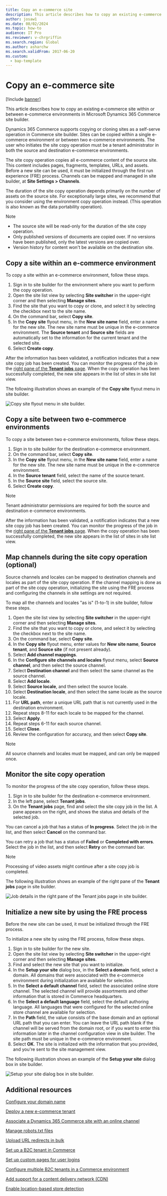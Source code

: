 ```yaml
---
title: Copy an e-commerce site
description: This article describes how to copy an existing e-commerce site within or between e-commerce environments in Microsoft Dynamics 365 Commerce site builder.
author: josaw1
ms.date: 08/02/2024
ms.topic: how-to
audience: IT Pro
ms.reviewer: v-chrgriffin
ms.search.region: Global
ms.author: asharchw
ms.search.validFrom: 2017-06-20
ms.custom: 
  - bap-template
---
```


# Copy an e-commerce site

[!include [banner](../../finance/includes/banner.md)]

This article describes how to copy an existing e-commerce site within or between e-commerce environments in Microsoft Dynamics 365 Commerce site builder.

Dynamics 365 Commerce supports copying or cloning sites as a self-serve operation in Commerce site builder. Sites can be copied within a single e-commerce environment or between two e-commerce environments. The user who initiates the site copy operation must be a tenant administrator in both the source and destination e-commerce environments.

The site copy operation copies all e-commerce content of the source site. This content includes pages, fragments, templates, URLs, and assets. Before a new site can be used, it must be initialized through the first run experience (FRE) process. Channels can be mapped and managed in site builder, at **Site Settings \> Channels**.

The duration of the site copy operation depends primarily on the number of assets on the source site. For exceptionally large sites, we recommend that you consider using the environment copy operation instead. (This operation is also known as the data portability operation).

> [!NOTE]
> - The source site will be read-only for the duration of the site copy operation.
> - Only published versions of documents are copied over. If no versions have been published, only the latest versions are copied over.
> - Version history for content won't be available on the destination site.

## Copy a site within an e-commerce environment

To copy a site within an e-commerce environment, follow these steps.

1. Sign in to site builder for the environment where you want to perform the copy operation.
1. Open the site list view by selecting **Site switcher** in the upper-right corner and then selecting **Manage sites**.
1. Find the site that you want to copy or clone, and select it by selecting the checkbox next to the site name.
1. On the command bar, select **Copy site**.
1. In the **Copy site** flyout menu, in the **New site name** field, enter a name for the new site. The new site name must be unique in the e-commerce environment. The **Source tenant** and **Source site** fields are automatically set to the information for the current tenant and the selected site.
1. Select **Create copy**.

After the information has been validated, a notification indicates that a new site copy job has been created. You can monitor the progress of the job in the [right pane of the **Tenant jobs** page](#monitor-the-site-copy-operation). When the copy operation has been successfully completed, the new site appears in the list of sites in site list view.

The following illustration shows an example of the **Copy site** flyout menu in site builder.

![Copy site flyout menu in site builder.](../media/site-copy_1.png)

## Copy a site between two e-commerce environments

To copy a site between two e-commerce environments, follow these steps.

1. Sign in to site builder for the destination e-commerce environment.
1. On the command bar, select **Copy site**.
1. In the **Copy site** flyout menu, in the **New site name** field, enter a name for the new site. The new site name must be unique in the e-commerce environment.
1. In the **Source tenant** field, select the name of the source tenant.
1. In the **Source site** field, select the source site.
1. Select **Create copy**.

> [!NOTE]
> Tenant administrator permissions are required for both the source and destination e-commerce environments.

After the information has been validated, a notification indicates that a new site copy job has been created. You can monitor the progress of the job in the [right pane of the **Tenant jobs** page](#monitor-the-site-copy-operation). When the copy operation has been successfully completed, the new site appears in the list of sites in site list view.

## Map channels during the site copy operation (optional)

Source channels and locales can be mapped to destination channels and locales as part of the site copy operation. If the channel mapping is done as part of the site copy operation, initializing the site using the FRE process and configuring the channels in site settings are not required. 

To map all the channels and locales "as is" (1-to-1) in site builder, follow these steps.

1. Open the site list view by selecting **Site switcher** in the upper-right corner and then selecting **Manage sites**.
1. Find the site that you want to copy or clone, and select it by selecting the checkbox next to the site name.
1. On the command bar, select **Copy site**.
1. In the **Copy site** flyout menu, enter values for **New site name**, **Source tenant**, and **Source site** (if not present already).
1. Select **Add channel mappings**.
1. In the **Configure site channels and locales** flyout menu, select **Source channel**, and then select the source channel.  
1. Select **Destination channel** and then select the same channel as the source channel. 
1. Select **Add locale**.
1. Select **Source locale**, and then select the source locale.
1. Select **Destination locale**, and then select the same locale as the source locale. 
1. For **URL path**, enter a unique URL path that is not currently used in the destination environment.
1. Repeat steps 8-11 for each locale to be mapped for the channel.
1. Select **Apply**.
1. Repeat steps 6-11 for each source channel.
1. Select **Close**.
1. Review the configuration for accuracy, and then select **Copy site**.

> [!NOTE]
> All source channels and locales must be mapped, and can only be mapped once.

## Monitor the site copy operation

To monitor the progress of the site copy operation, follow these steps.

1. Sign in to site builder for the destination e-commerce environment.
1. In the left pane, select **Tenant jobs**.
1. On the **Tenant jobs** page, find and select the site copy job in the list. A pane appears on the right, and shows the status and details of the selected job.

You can cancel a job that has a status of **In progress**. Select the job in the list, and then select **Cancel** on the command bar.

You can retry a job that has a status of **Failed** or **Completed with errors**. Select the job in the list, and then select **Retry** on the command bar.

> [!NOTE]
> Processing of video assets might continue after a site copy job is completed.

The following illustration shows an example of the right pane of the **Tenant jobs** page in site builder.

![Job details in the right pane of the Tenant jobs page in site builder.](../media/site-copy_2.png)

## Initialize a new site by using the FRE process

Before the new site can be used, it must be initialized through the FRE process.

To initialize a new site by using the FRE process, follow these steps.

1. Sign in to site builder for the new site.
1. Open the site list view by selecting **Site switcher** in the upper-right corner and then selecting **Manage sites**.
1. Find and select the new site that you want to initialize.
1. In the **Setup your site** dialog box, in the **Select a domain** field, select a domain. All domains that were associated with the e-commerce environment during initialization are available for selection.
1. In the **Select a default channel** field, select the associated online store channel. The selected channel will provide assortments and other information that is stored in Commerce headquarters.
1. In the **Select a default language** field, select the default authoring language. All languages that were configured for the selected online store channel are available for selection.
1. In the **Path** field, the value consists of the base domain and an optional URL path that you can enter. You can leave the URL path blank if the channel will be served from the domain root, or if you want to enter this information later in the channel configuration view in site builder. The site path must be unique in the e-commerce environment.
1. Select **OK**. The site is initialized with the information that you provided, and you're sent to the site management view.

The following illustration shows an example of the **Setup your site** dialog box in site builder.

![Setup your site dialog box in site builder.](../media/site-copy_3.png)

## Additional resources

[Configure your domain name](../configure-your-domain-name.md)

[Deploy a new e-commerce tenant](../deploy-ecommerce-site.md)

[Associate a Dynamics 365 Commerce site with an online channel](../associate-site-online-store.md)

[Manage robots.txt files](../manage-robots-txt-files.md)

[Upload URL redirects in bulk](upload-bulk-redirects.md)

[Set up a B2C tenant in Commerce](set-up-B2C-tenant.md)

[Set up custom pages for user logins](../custom-pages-user-logins.md)

[Configure multiple B2C tenants in a Commerce environment](../configure-multi-b2c-tenants.md)

[Add support for a content delivery network (CDN)](../add-cdn-support.md)

[Enable location-based store detection](../enable-store-detection.md)
